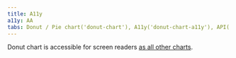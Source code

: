 ```yaml
---
title: A11y
a11y: AA
tabs: Donut / Pie chart('donut-chart'), A11y('donut-chart-a11y'), API('donut-chart-api'), Examples('donut-chart-d3-code'), Changelog('d3-chart-changelog')
---
```


Donut chart is accessible for screen readers [as all other charts](/data-display/d3-chart/d3-chart-a11y).
